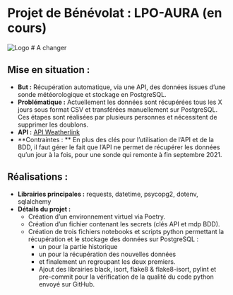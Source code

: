 # Projet de Bénévolat : LPO-AURA (en cours)
![Logo](photos/Morilles.jpg) # A changer

## Mise en situation :
- **But :** Récupération automatique, via une API, des données issues d’une sonde météorologique et stockage en PostgreSQL. 
- **Problématique :** Actuellement les données sont récupérées tous les X jours  sous format CSV et transférées manuellement sur PostgreSQL. Ces étapes sont réalisées par plusieurs personnes et nécessitent de supprimer les doublons. 
- **API :** [API Weatherlink](https://weatherlink.github.io/v2-api/)
- **Contraintes : ** En plus des clés pour l’utilisation de l’API et de la BDD, il faut gérer le fait que l’API ne permet de récupérer les données qu’un jour à la fois, pour une sonde qui remonte à fin septembre 2021.

## Réalisations :
- **Librairies principales :** requests, datetime,  psycopg2, dotenv, sqlalchemy
- **Détails du projet :**
	- Création d’un environnement virtuel via Poetry.
  - Création d’un fichier contenant les secrets (clés API et mdp BDD).
  - Création de trois fichiers notebooks et scripts python permettant la récupération et le stockage des données sur PostgreSQL :
    - un pour la partie historique
    - un pour la récupération des nouvelles données
    - et finalement un regroupant les deux premiers.
    - Ajout des librairies black, isort, flake8 & flake8-isort, pylint et pre-commit pour la vérification de la qualité du code python envoyé sur GitHub. 
